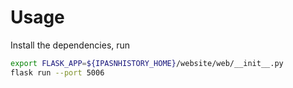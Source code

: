 # Usage

Install the dependencies, run

```bash
export FLASK_APP=${IPASNHISTORY_HOME}/website/web/__init__.py
flask run --port 5006
```

